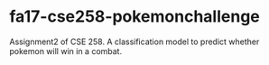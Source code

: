 # fa17-cse258-pokemonchallenge
Assignment2 of CSE 258. A classification model to predict whether pokemon will win in a combat.
